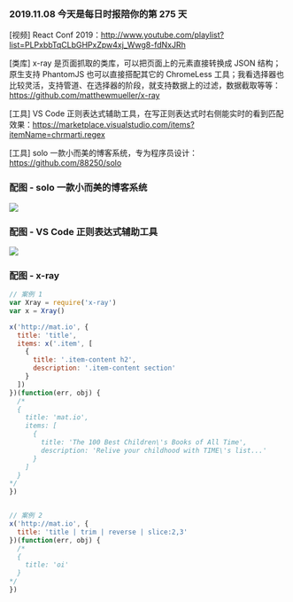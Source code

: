 ### 2019.11.08 今天是每日时报陪你的第 275 天

[视频] React Conf 2019：<http://www.youtube.com/playlist?list=PLPxbbTqCLbGHPxZpw4xj_Wwg8-fdNxJRh>

[类库] x-ray 是页面抓取的类库，可以把页面上的元素直接转换成 JSON 结构；原生支持 PhantomJS 也可以直接搭配其它的 ChromeLess 工具；我看选择器也比较灵活，支持管道、在选择器的阶段，就支持数据上的过滤，数据截取等等：<https://github.com/matthewmueller/x-ray>

[工具] VS Code 正则表达式辅助工具，在写正则表达式时右侧能实时的看到匹配效果：<https://marketplace.visualstudio.com/items?itemName=chrmarti.regex>

[工具] solo 一款小而美的博客系统，专为程序员设计：<https://github.com/88250/solo>

### 配图 - solo 一款小而美的博客系统
![](https://user-images.githubusercontent.com/970828/56886176-f210a700-6aa0-11e9-894f-75eda5cf3317.png)

### 配图 - VS Code 正则表达式辅助工具
![](https://raw.githubusercontent.com/chrmarti/VSCode-regex/master/images/in_action.gif)

### 配图 - x-ray
```js
// 案例 1
var Xray = require('x-ray')
var x = Xray()

x('http://mat.io', {
  title: 'title',
  items: x('.item', [
    {
      title: '.item-content h2',
      description: '.item-content section'
    }
  ])
})(function(err, obj) {
  /*
  {
    title: 'mat.io',
    items: [
      {
        title: 'The 100 Best Children\'s Books of All Time',
        description: 'Relive your childhood with TIME\'s list...'
      }
    ]
  }
*/
})


// 案例 2
x('http://mat.io', {
  title: 'title | trim | reverse | slice:2,3'
})(function(err, obj) {
  /*
  {
    title: 'oi'
  }
*/
})
```

